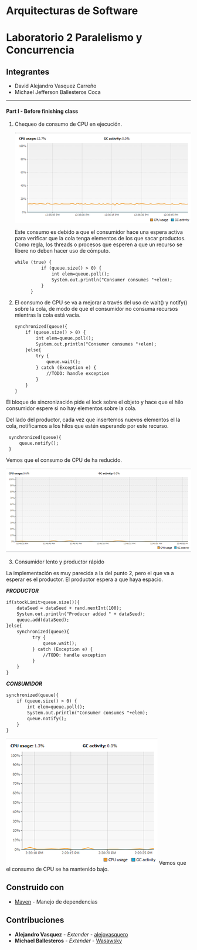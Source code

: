 # Arquitecturas de Software
# Laboratorio 2 Paralelismo y Concurrencia

## Integrantes
- David Alejandro Vasquez Carreño
- Michael Jefferson Ballesteros Coca

____________

#### Part I - Before finishing class

1. Chequeo de consumo de CPU en ejecución. 
    
    ![](img/usoAlto.png)
    
    Este consumo es debido a que el consumidor hace una espera activa para verificar
    que la cola tenga elementos de los que sacar productos. Como regla, los threads o procesos 
    que esperen a que un recurso se libere no deben hacer uso 
    de cómputo. 
    
      ```
    while (true) {
                if (queue.size() > 0) {
                    int elem=queue.poll();
                    System.out.println("Consumer consumes "+elem);                                
                }
            }
      ```

2. El consumo de CPU se va a mejorar a través del uso de wait() y notify() sobre la cola, de
modo de que el consumidor no consuma recursos mientras la cola está vacía.

    ```
    synchronized(queue){
        if (queue.size() > 0) {
            int elem=queue.poll();
            System.out.println("Consumer consumes "+elem);                                
        }else{
            try {
                queue.wait();
            } catch (Exception e) {
                //TODO: handle exception
            }
        }
    }   
    ```

        
El bloque de sincronización pide el lock sobre el objeto y hace que el hilo consumidor espere si no
hay elementos sobre la cola.

Del lado del productor, cada vez que insertemos nuevos elementos el la cola, notificamos
a los hilos que estén esperando por este recurso.
      
   ```
    synchronized(queue){
        queue.notify();
    }
   ```
Vemos que el consumo de CPU de ha reducido.

   ![](img/usoBajo.png)

3. Consumidor lento y productor rápido

La implementación es muy parecida a la del punto 2, pero el que va a esperar es el productor. 
El productor espera a que haya espacio.  

***PRODUCTOR***

  ```
  if(stockLimit>queue.size()){
      dataSeed = dataSeed + rand.nextInt(100);
      System.out.println("Producer added " + dataSeed);
      queue.add(dataSeed);
  }else{
      synchronized(queue){
            try {
                queue.wait();
            } catch (Exception e) {
                //TODO: handle exception
            }
      }
  }

  ```


***CONSUMIDOR***

  ```
  synchronized(queue){
      if (queue.size() > 0) {
          int elem=queue.poll();
          System.out.println("Consumer consumes "+elem); 
          queue.notify();                              
      }
  }
  ```

![](img/usoBajoP2.png)
Vemos que el consumo de CPU se ha mantenido bajo.
## Construido con

* [Maven](https://maven.apache.org/) - Manejo de dependencias


## Contribuciones

* **Alejandro Vasquez** - *Extender* - [alejovasquero](https://github.com/alejovasquero)
* **Michael Ballesteros** - *Extender* - [Wasawsky](https://github.com/Wasawsky)